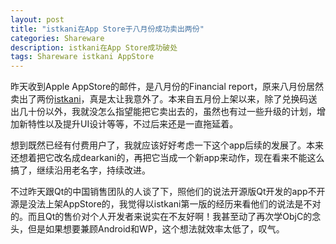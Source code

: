 ```yaml
---
layout: post
title: "istkani在App Store于八月份成功卖出两份"
categories: Shareware
description: istkani在App Store成功破处
tags: Shareware istkani AppStore
---
```

昨天收到Apple AppStore的邮件，是八月份的Financial report，原来八月份居然卖出了两份[istkani](https://itunes.apple.com/cn/app/istkani-le-tou-xing-cai-piao/id841279537)，真是太让我意外了。本来自五月份上架以来，除了兑换码送出几十份以外，我就没怎么指望能把它卖出去的，虽然也有过一些升级的计划，增加新特性以及提升UI设计等等，不过后来还是一直拖延着。

想到既然已经有付费用户了，我就应该好好考虑一下这个app后续的发展了。本来还想着把它改名成dearkani的，再把它当成一个新app来动作，现在看来不能这么搞了，继续沿用老名字，持续改进。

不过昨天跟Qt的中国销售团队的人谈了下，照他们的说法开源版Qt开发的app不开源是没法上架AppStore的，我觉得以istkani第一版的经历来看他们的说法是不对的。而且Qt的售价对个人开发者来说实在不友好啊！我甚至动了再次学ObjC的念头，但是如果想要兼顾Android和WP，这个想法就效率太低了，叹气。
